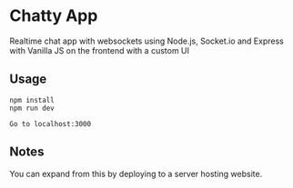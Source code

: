 # Chatty App
Realtime chat app with websockets using Node.js, Socket.io and Express with Vanilla JS on the frontend with a custom UI

## Usage
```
npm install
npm run dev

Go to localhost:3000
```

## Notes
You can expand from this by deploying to a server hosting website.
